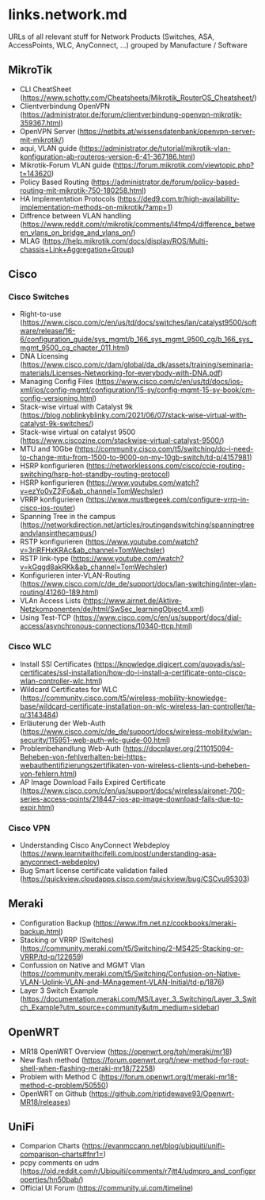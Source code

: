 # links.network.md
URLs of all relevant stuff for Network Products (Switches, ASA, AccessPoints, WLC, AnyConnect, ...) grouped by Manufacture / Software

## MikroTik
 - CLI CheatSheet (https://www.schotty.com/Cheatsheets/Mikrotik_RouterOS_Cheatsheet/)
 - Clientverbindung OpenVPN (https://administrator.de/forum/clientverbindung-openvpn-mikrotik-359367.html)
 - OpenVPN Server (https://netbits.at/wissensdatenbank/openvpn-server-mit-mikrotik/)
 - aqui, VLAN guide (https://administrator.de/tutorial/mikrotik-vlan-konfiguration-ab-routeros-version-6-41-367186.html)
 - Mikrotik-Forum VLAN guide (https://forum.mikrotik.com/viewtopic.php?t=143620)
 - Policy Based Routing (https://administrator.de/forum/policy-based-routing-mit-mikrotik-750-180258.html)
 - HA Implementation Protocols (https://ded9.com.tr/high-availability-implementation-methods-on-mikrotik/?amp=1)
 - Diffrence between VLAN handling (https://www.reddit.com/r/mikrotik/comments/l4fmp4/difference_between_vlans_on_bridge_and_vlans_on/)
 - MLAG (https://help.mikrotik.com/docs/display/ROS/Multi-chassis+Link+Aggregation+Group)
  
## Cisco
### Cisco Switches
 - Right-to-use (https://www.cisco.com/c/en/us/td/docs/switches/lan/catalyst9500/software/release/16-6/configuration_guide/sys_mgmt/b_166_sys_mgmt_9500_cg/b_166_sys_mgmt_9500_cg_chapter_011.html)
 - DNA Licensing (https://www.cisco.com/c/dam/global/da_dk/assets/training/seminaria-materials/Licenses-Networking-for-everybody-with-DNA.pdf)
 - Managing Config Files (https://www.cisco.com/c/en/us/td/docs/ios-xml/ios/config-mgmt/configuration/15-sy/config-mgmt-15-sy-book/cm-config-versioning.html)
 - Stack-wise virtual with Catalyst 9k (https://blog.noblinkyblinky.com/2021/06/07/stack-wise-virtual-with-catalyst-9k-switches/)
 - Stack-wise virtual on catalyst 9500 (https://www.ciscozine.com/stackwise-virtual-catalyst-9500/)
 - MTU and 10Gbe (https://community.cisco.com/t5/switching/do-i-need-to-change-mtu-from-1500-to-9000-on-my-10gb-switch/td-p/4157981)
 - HSRP konfigurieren (https://networklessons.com/cisco/ccie-routing-switching/hsrp-hot-standby-routing-protocol)
 - HSRP konfigurieren (https://www.youtube.com/watch?v=ezYo0vZ2jFo&ab_channel=TomWechsler)
 - VRRP konfigurieren (https://www.mustbegeek.com/configure-vrrp-in-cisco-ios-router)
 - Spanning Tree in the campus (https://networkdirection.net/articles/routingandswitching/spanningtreeandvlansinthecampus/)
 - RSTP konfigurieren (https://www.youtube.com/watch?v=3riRFHxKRAc&ab_channel=TomWechsler)
 - RSTP link-type (https://www.youtube.com/watch?v=kGqgd8akRKk&ab_channel=TomWechsler)
 - Konfigurieren inter-VLAN-Routing (https://www.cisco.com/c/de_de/support/docs/lan-switching/inter-vlan-routing/41260-189.html)
 - VLAn Access Lists (https://www.airnet.de/Aktive-Netzkomponenten/de/html/SwSec_learningObject4.xml)
 - Using Test-TCP (https://www.cisco.com/c/en/us/support/docs/dial-access/asynchronous-connections/10340-ttcp.html)

### Cisco WLC
 - Install SSl Certificates (https://knowledge.digicert.com/quovadis/ssl-certificates/ssl-installation/how-do-i-install-a-certificate-onto-cisco-wlan-controller-wlc.html)
 - Wildcard Certificates for WLC (https://community.cisco.com/t5/wireless-mobility-knowledge-base/wildcard-certificate-installation-on-wlc-wireless-lan-controller/ta-p/3143484)
 - Erläuterung der Web-Auth (https://www.cisco.com/c/de_de/support/docs/wireless-mobility/wlan-security/115951-web-auth-wlc-guide-00.html)
 - Problembehandlung Web-Auth (https://docplayer.org/211015094-Beheben-von-fehlverhalten-bei-https-webauthentifizierungszertifikaten-von-wireless-clients-und-beheben-von-fehlern.html)
 - AP Image Download Fails Expired Certificate (https://www.cisco.com/c/en/us/support/docs/wireless/aironet-700-series-access-points/218447-ios-ap-image-download-fails-due-to-expir.html)

### Cisco VPN
 - Understanding Cisco AnyConnect Webdeploy (https://www.learnitwithcifelli.com/post/understanding-asa-anyconnect-webdeploy)
 - Bug Smart license certificate validation failed (https://quickview.cloudapps.cisco.com/quickview/bug/CSCvu95303)

## Meraki 
 - Configuration Backup (https://www.ifm.net.nz/cookbooks/meraki-backup.html)
 - Stacking or VRRP (Switches) (https://community.meraki.com/t5/Switching/2-MS425-Stacking-or-VRRP/td-p/122659)
 - Confussion on Native and MGMT Vlan (https://community.meraki.com/t5/Switching/Confusion-on-Native-VLAN-Uplink-VLAN-and-MAnagement-VLAN-Initial/td-p/1876)
 - Layer 3 Switch Example (https://documentation.meraki.com/MS/Layer_3_Switching/Layer_3_Switch_Example?utm_source=community&utm_medium=sidebar)

## OpenWRT
 - MR18 OpenWRT Overview (https://openwrt.org/toh/meraki/mr18)
 - New flash method (https://forum.openwrt.org/t/new-method-for-root-shell-when-flashing-meraki-mr18/72258)
 - Problem with Method C (https://forum.openwrt.org/t/meraki-mr18-method-c-problem/50550)
 - OpenWRT on Github (https://github.com/riptidewave93/Openwrt-MR18/releases)

## UniFi
 - Comparion Charts (https://evanmccann.net/blog/ubiquiti/unifi-comparison-charts#fnr1=)
 - pcpy comments on udm (https://old.reddit.com/r/Ubiquiti/comments/r7jtt4/udmpro_and_configproperties/hn50bab/)
 - Official UI Forum (https://community.ui.com/timeline)